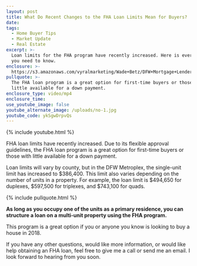 ```yaml
---
layout: post
title: What Do Recent Changes to the FHA Loan Limits Mean for Buyers?
date: 
tags:
  - Home Buyer Tips
  - Market Update
  - Real Estate
excerpt: >-
  Loan limits for the FHA program have recently increased. Here is everything
  you need to know.
enclosure: >-
  https://s3.amazonaws.com/vyralmarketing/Wade+Betz/DFW+Mortgage+Lender-+What+Do+Recent+Changes+to+the+FHA+Loan+Limits+Mean+for+Buyers%253F.mp4
pullquote: >-
  The FHA loan program is a great option for first-time buyers or those with
  little available for a down payment.
enclosure_type: video/mp4
enclosure_time:
use_youtube_image: false
youtube_alternate_image: /uploads/no-1.jpg
youtube_code: ykSgwDrpvQs
---
```



{% include youtube.html %}

FHA loan limits have recently increased. Due to its flexible approval guidelines, the FHA loan program is a great option for first-time buyers or those with little available for a down payment.

Loan limits will vary by county, but in the DFW Metroplex, the single-unit limit has increased to $386,400. This limit also varies depending on the number of units in a property. For example, the loan limit is $494,650 for duplexes, $597,500 for triplexes, and $743,100 for quads.&nbsp;

{% include pullquote.html %}

**As long as you occupy one of the units as a primary residence, you can structure a loan on a multi-unit property using the FHA program.&nbsp;**

This program is a great option if you or anyone you know is looking to buy a house in 2018.&nbsp;

If you have any other questions, would like more information, or would like help obtaining an FHA loan, feel free to give me a call or send me an email. I look forward to hearing from you soon.<br>&nbsp;